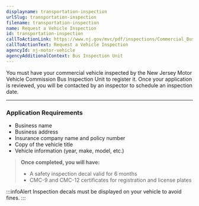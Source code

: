 ```yaml
---
displayname: transportation-inspection
urlSlug: transportation-inspection
filename: transportation-inspection
name: Request a Vehicle Inspection
id: transportation-inspection
callToActionLink: https://www.nj.gov/mvc/pdf/inspections/Commercial_Bus_Application.pdf
callToActionText: Request a Vehicle Inspection
agencyId: nj-motor-vehicle
agencyAdditionalContext: Bus Inspection Unit
---
```


You must have your commercial vehicle inspected by the New Jersey Motor Vehicle Commission Bus Inspection Unit to register it. Once your application is reviewed, you will be contacted by an inspector to schedule an inspection date.

---

### Application Requirements

- Business name
- Business address
- Insurance company name and policy number
- Copy of the vehicle title
- Vehicle information (year, make, model, etc.)

> **Once completed, you will have:**
>
> - A safety inspection decal valid for 6 months
> - CMC-9 and CMC-12 certificates for registration and license plates

:::infoAlert
Inspection decals must be displayed on your vehicle to avoid fines.
:::
